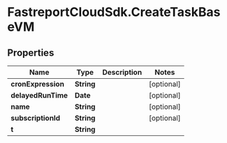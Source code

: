 # FastreportCloudSdk.CreateTaskBaseVM

## Properties

Name | Type | Description | Notes
------------ | ------------- | ------------- | -------------
**cronExpression** | **String** |  | [optional] 
**delayedRunTime** | **Date** |  | [optional] 
**name** | **String** |  | [optional] 
**subscriptionId** | **String** |  | [optional] 
**t** | **String** |  | 


